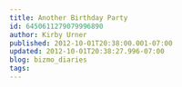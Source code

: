 ```yaml
---
title: Another Birthday Party
id: 6450611279079996890
author: Kirby Urner
published: 2012-10-01T20:38:00.001-07:00
updated: 2012-10-01T20:38:27.996-07:00
blog: bizmo_diaries
tags: 
---
```


